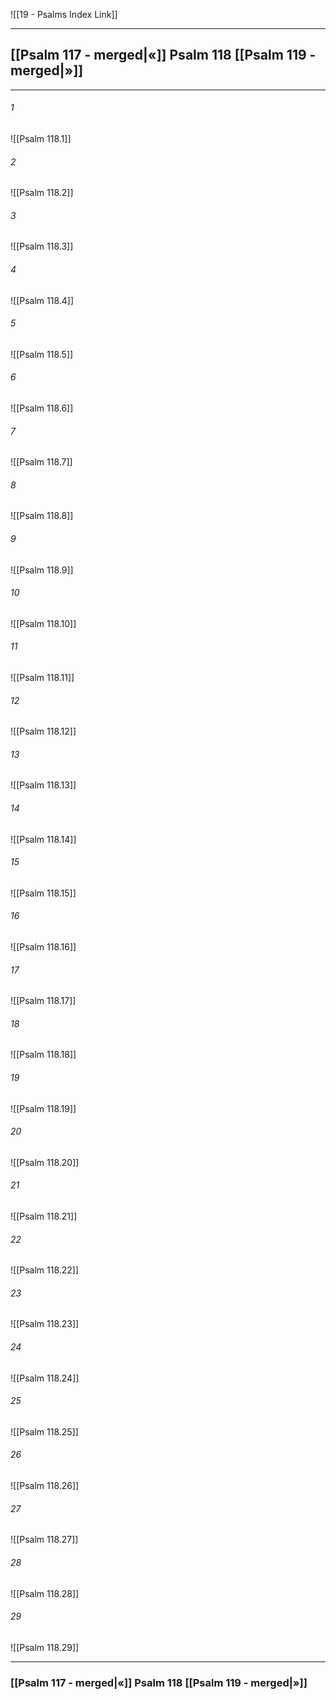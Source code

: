 ![[19 - Psalms Index Link]]

---
##  [[Psalm 117 - merged|«]] Psalm 118 [[Psalm 119 - merged|»]]

---

###### 1
![[Psalm 118.1]] 

###### 2
![[Psalm 118.2]] 

###### 3
![[Psalm 118.3]] 

###### 4
![[Psalm 118.4]]

###### 5 
![[Psalm 118.5]] 

###### 6
![[Psalm 118.6]] 

###### 7
![[Psalm 118.7]] 

###### 8
![[Psalm 118.8]] 

###### 9
![[Psalm 118.9]] 

###### 10
![[Psalm 118.10]] 

###### 11
![[Psalm 118.11]] 

###### 12
![[Psalm 118.12]]

###### 13
![[Psalm 118.13]] 

###### 14
![[Psalm 118.14]] 

###### 15
![[Psalm 118.15]]

###### 16
![[Psalm 118.16]] 

###### 17
![[Psalm 118.17]]

###### 18
![[Psalm 118.18]] 

###### 19
![[Psalm 118.19]] 

###### 20
![[Psalm 118.20]]

###### 21
![[Psalm 118.21]] 

###### 22
![[Psalm 118.22]] 

###### 23
![[Psalm 118.23]]

###### 24
![[Psalm 118.24]] 

###### 25
![[Psalm 118.25]]

###### 26
![[Psalm 118.26]] 

###### 27
![[Psalm 118.27]] 

###### 28
![[Psalm 118.28]]

###### 29
![[Psalm 118.29]] 


---
###  [[Psalm 117 - merged|«]] Psalm 118 [[Psalm 119 - merged|»]]